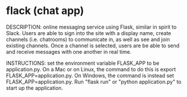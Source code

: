 # flack (chat app)
 
DESCRIPTION: online messaging service using Flask, similar in spirit to Slack. Users are able to sign into the site with a display name, create channels (i.e. chatrooms) to communicate in, as well as see and join existing channels. Once a channel is selected, users are be able to send and receive messages with one another in real time.

INSTRUCTIONS: set the environment variable FLASK_APP to be application.py. On a Mac or on Linux, the command to do this is export FLASK_APP=application.py. On Windows, the command is instead set FLASK_APP=application.py. Run "flask run" or "python application.py" to start up the application.
